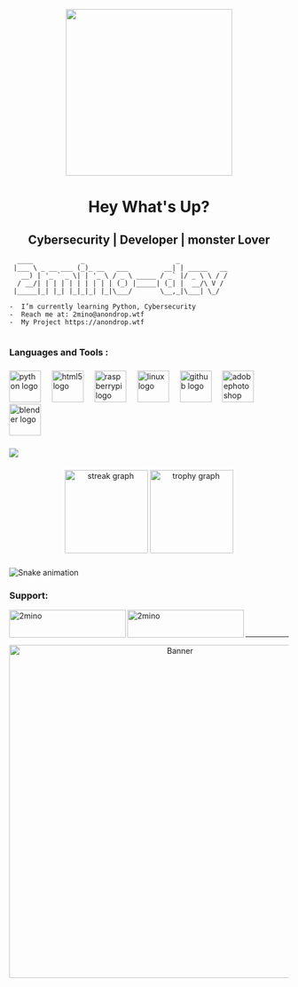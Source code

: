 <div align="center">
  <img height="300" src="https://i.pinimg.com/1200x/0e/30/8f/0e308fc09d2041cfa1d85fd95ae41d7c.jpg"  />
</div>

###

<h1 align="center">Hey What's Up?</h1>

###

<h2 align="center">Cybersecurity |  Developer | monster Lover</h2>

```
  ____            _                       _            
 |___ \ _ __ ___ (_)_ __   ___         __| | _____   __
   __) | '_ ` _ \| | '_ \ / _ \ _____ / _` |/ _ \ \ / /
  / __/| | | | | | | | | | (_) |_____| (_| |  __/\ V / 
 |_____|_| |_| |_|_|_| |_|\___/       \__,_|\___| \_/

-  I’m currently learning Python, Cybersecurity
-  Reach me at: 2mino@anondrop.wtf
-  My Project https://anondrop.wtf
                                                       
```


###

<h3 align="left">Languages and Tools :</h3>

###

<div align="left">
  <img src="https://skillicons.dev/icons?i=py" height="57" alt="python logo"  />
  <img width="12" />
  <img src="https://skillicons.dev/icons?i=html" height="57" alt="html5 logo"  />
  <img width="12" />
  <img src="https://skillicons.dev/icons?i=raspberrypi" height="57" alt="raspberrypi logo"  />
  <img width="12" />
  <img src="https://skillicons.dev/icons?i=linux" height="57" alt="linux logo"  />
  <img width="12" />
  <img src="https://skillicons.dev/icons?i=github" height="57" alt="github logo"  />
  <img width="12" />
  <img src="https://skillicons.dev/icons?i=ps" height="57" alt="adobephotoshop logo"  />
  <img width="12" />
  <img src="https://skillicons.dev/icons?i=blender" height="57" alt="blender logo"  />
</div>

###

<div align="left">
  <img src="https://visitor-badge.laobi.icu/badge?page_id=2mino-dev.2mino-dev&left_color=deeppink&right_color=black"  />
</div>

###

<div align="center">
  <img src="https://streak-stats.demolab.com?user=2mino-dev&locale=en&mode=daily&theme=dracula&hide_border=false&border_radius=5&order=3" height="150" alt="streak graph"  />
  <img src="https://github-profile-trophy.vercel.app?username=2mino-dev&theme=dracula&column=-1&row=1&margin-w=8&margin-h=8&no-bg=false&no-frame=false&order=4" height="150" alt="trophy graph"  />
</div>

### 

<img src="https://raw.githubusercontent.com/2mino-dev/2mino-dev/output/snake.svg" alt="Snake animation" />

###

<h3 align="left">Support:</h3>
<p><a href="https://www.buymeacoffee.com/2mino"> <img align="left" src="https://cdn.buymeacoffee.com/buttons/v2/default-yellow.png" height="50" width="210" alt="2mino" /></a><a href="https://ko-fi.com/2mino"> <img align="left" src="https://cdn.ko-fi.com/cdn/kofi3.png?v=3" height="50" width="210" alt="2mino" /></a></p><br><br>

---

<p align="center">
  <img src="https://i.pinimg.com/1200x/00/6f/4d/006f4d7387f2f8e0ad0a90b5e39baf8b.jpg" alt="Banner" width="600"/>
</p>
